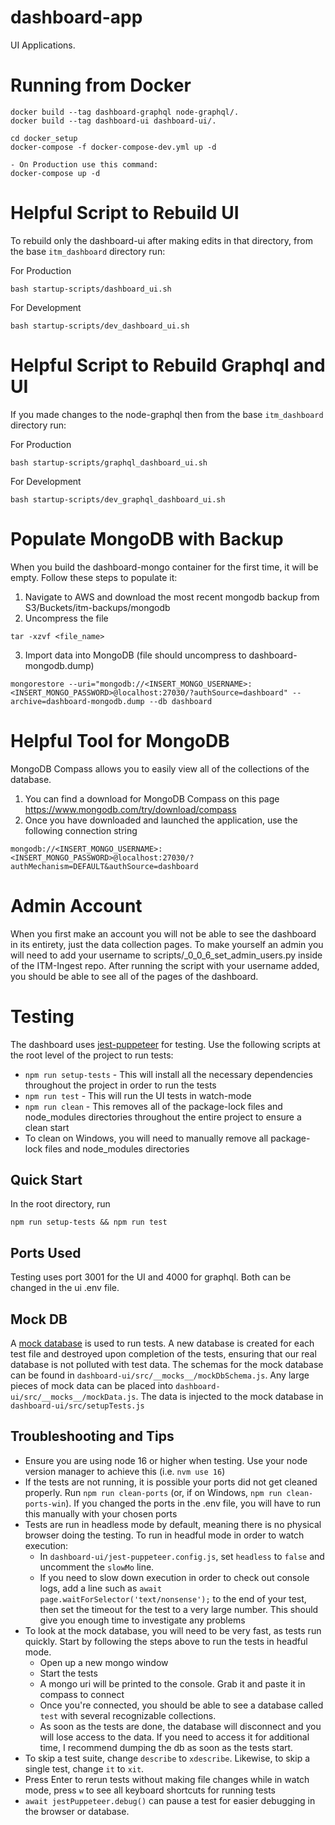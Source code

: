 # dashboard-app
UI Applications. 

# Running from Docker

```
docker build --tag dashboard-graphql node-graphql/.
docker build --tag dashboard-ui dashboard-ui/.

cd docker_setup
docker-compose -f docker-compose-dev.yml up -d

- On Production use this command:
docker-compose up -d
```

# Helpful Script to Rebuild UI

To rebuild only the dashboard-ui after making edits in that directory, from the base `itm_dashboard` directory run:

For Production
```
bash startup-scripts/dashboard_ui.sh
```

For Development
```
bash startup-scripts/dev_dashboard_ui.sh
```

# Helpful Script to Rebuild Graphql and UI

If you made changes to the node-graphql then from the base `itm_dashboard` directory run:

For Production
```
bash startup-scripts/graphql_dashboard_ui.sh
```

For Development
```
bash startup-scripts/dev_graphql_dashboard_ui.sh
```

# Populate MongoDB with Backup
When you build the dashboard-mongo container for the first time, it will be empty. Follow these steps to populate it:

1. Navigate to AWS and download the most recent mongodb backup from S3/Buckets/itm-backups/mongodb
2. Uncompress the file
```
tar -xzvf <file_name>
```
3. Import data into MongoDB (file should uncompress to dashboard-mongodb.dump)
```
mongorestore --uri="mongodb://<INSERT_MONGO_USERNAME>:<INSERT_MONGO_PASSWORD>@localhost:27030/?authSource=dashboard" --archive=dashboard-mongodb.dump --db dashboard
```
# Helpful Tool for MongoDB
MongoDB Compass allows you to easily view all of the collections of the database.

1. You can find a download for MongoDB Compass on this page https://www.mongodb.com/try/download/compass
2. Once you have downloaded and launched the application, use the following connection string
```
mongodb://<INSERT_MONGO_USERNAME>:<INSERT_MONGO_PASSWORD>@localhost:27030/?authMechanism=DEFAULT&authSource=dashboard
```

#  Admin Account
When you first make an account you will not be able to see the dashboard in its entirety, just the data collection pages.
To make yourself an admin you will need to add your username to scripts/_0_0_6_set_admin_users.py inside of the ITM-Ingest repo.
After running the script with your username added, you should be able to see all of the pages of the dashboard. 

# Testing
The dashboard uses [jest-puppeteer](https://www.npmjs.com/package/jest-puppeteer) for testing. Use the following scripts at the root level of the project to run tests:
- `npm run setup-tests` - This will install all the necessary dependencies throughout the project in order to run the tests
- `npm run test` - This will run the UI tests in watch-mode
- `npm run clean` - This removes all of the package-lock files and node_modules directories throughout the entire project to ensure a clean start
- To clean on Windows, you will need to manually remove all package-lock files and node_modules directories

## Quick Start
In the root directory, run 
```
npm run setup-tests && npm run test
```

## Ports Used
Testing uses port 3001 for the UI and 4000 for graphql. Both can be changed in the ui .env file.

## Mock DB
A [mock database](https://www.npmjs.com/package/mongodb-memory-server) is used to run tests. A new database is created for each test file and destroyed upon completion of the tests, ensuring that our real database is not polluted with test data. The schemas for the mock database can be found in `dashboard-ui/src/__mocks__/mockDbSchema.js`. Any large pieces of mock data can be placed into `dashboard-ui/src/__mocks__/mockData.js`. The data is injected to the mock database in `dashboard-ui/src/setupTests.js`

## Troubleshooting and Tips
- Ensure you are using node 16 or higher when testing. Use your node version manager to achieve this (i.e. `nvm use 16`)
- If the tests are not running, it is possible your ports did not get cleaned properly. Run `npm run clean-ports` (or, if on Windows, `npm run clean-ports-win`). If you changed the ports in the .env file, you will have to run this manually with your chosen ports
- Tests are run in headless mode by default, meaning there is no physical browser doing the testing. To run in headful mode in order to watch execution:
  - In `dashboard-ui/jest-puppeteer.config.js`, set `headless` to `false` and uncomment the `slowMo` line.
  - If you need to slow down execution in order to check out console logs, add a line such as `await page.waitForSelector('text/nonsense');` to the end of your test, then set the timeout for the test to a very large number. This should give you enough time to investigate any problems
- To look at the mock database, you will need to be very fast, as tests run quickly. Start by following the steps above to run the tests in headful mode.
  - Open up a new mongo window
  - Start the tests
  - A mongo uri will be printed to the console. Grab it and paste it in compass to connect
  - Once you're connected, you should be able to see a database called `test` with several recognizable collections. 
  - As soon as the tests are done, the database will disconnect and you will lose access to the data. If you need to access it for additional time, I recommend dumping the db as soon as the tests start.
- To skip a test suite, change `describe` to `xdescribe`. Likewise, to skip a single test, change `it` to `xit`.
- Press Enter to rerun tests without making file changes while in watch mode, press `w` to see all keyboard shortcuts for running tests
- `await jestPuppeteer.debug()` can pause a test for easier debugging in the browser or database.

